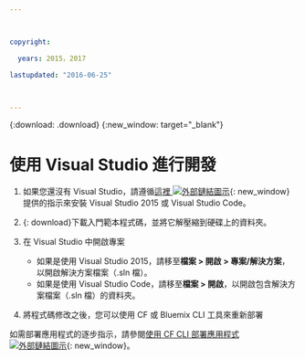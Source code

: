 ```yaml
---



copyright:

  years: 2015，2017

lastupdated: "2016-06-25"



---
```


{:download: .download}
{:new_window: target="_blank"}

# 使用 Visual Studio 進行開發

  1. 如果您還沒有 Visual Studio，請遵循[這裡 ![外部鏈結圖示](../icons/launch-glyph.svg)](https://msdn.microsoft.com/en-us/library/e2h7fzkw.aspx){: new_window} 提供的指示來安裝 Visual Studio 2015 或 Visual Studio Code。

  1. {: download}下載入門範本程式碼，並將它解壓縮到硬碟上的資料夾。

  1. 在 Visual Studio 中開啟專案

      + 如果是使用 Visual Studio 2015，請移至**檔案 > 開啟 > 專案/解決方案**，以開啟解決方案檔案（.sln 檔）。
      + 如果是使用 Visual Studio Code，請移至**檔案 > 開啟**，以開啟包含解決方案檔案（.sln 檔）的資料夾。

  1. 將程式碼修改之後，您可以使用 CF 或 Bluemix CLI 工具來重新部署

如需部署應用程式的逐步指示，請參閱[使用 CF CLI 部署應用程式 ![外部鏈結圖示](../icons/launch-glyph.svg)](./install_cli.html){: new_window}。
